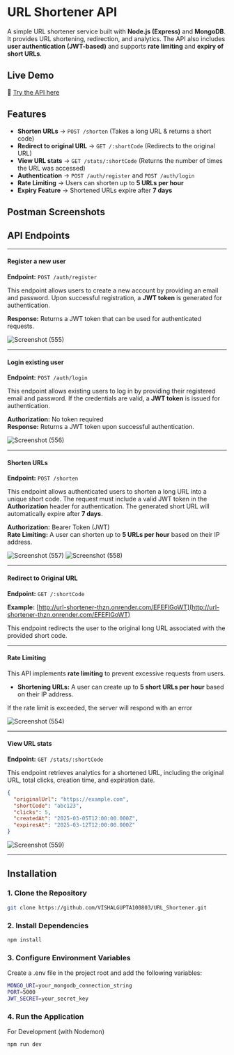 # URL Shortener API

A simple URL shortener service built with **Node.js (Express)** and **MongoDB**. It provides URL shortening, redirection, and analytics. The API also includes **user authentication (JWT-based)** and supports **rate limiting** and **expiry of short URLs**.

## Live Demo

🔗 [Try the API here](https://url-shortener-thzn.onrender.com)

## Features

- **Shorten URLs** → `POST /shorten` (Takes a long URL & returns a short code)
- **Redirect to original URL** → `GET /:shortCode` (Redirects to the original URL)
- **View URL stats** → `GET /stats/:shortCode` (Returns the number of times the URL was accessed)
- **Authentication** → `POST /auth/register` and `POST /auth/login`
- **Rate Limiting** → Users can shorten up to **5 URLs per hour**
- **Expiry Feature** → Shortened URLs expire after **7 days**


## Postman Screenshots  

## API Endpoints








---
#### Register a new user  

**Endpoint:** `POST /auth/register`

This endpoint allows users to create a new account by providing an email and password. Upon successful registration, a **JWT token** is generated for authentication.  

**Response:** Returns a JWT token that can be used for authenticated requests.

![Screenshot (555)](https://github.com/user-attachments/assets/d8d101e2-3077-4aa1-97a1-cce48495284f)

---

#### Login existing user  

**Endpoint:** `POST /auth/login`

This endpoint allows existing users to log in by providing their registered email and password. If the credentials are valid, a **JWT token** is issued for authentication.  

**Authorization:** No token required  
**Response:** Returns a JWT token upon successful authentication. 

![Screenshot (556)](https://github.com/user-attachments/assets/27218aa8-d890-441b-9085-87cd7ccf4188)

---

#### Shorten URLs  

**Endpoint:** `POST /shorten`

This endpoint allows authenticated users to shorten a long URL into a unique short code. The request must include a valid JWT token in the **Authorization** header for authentication. The generated short URL will automatically expire after **7 days**.  

**Authorization:** Bearer Token (JWT)  
**Rate Limiting:** A user can shorten up to **5 URLs per hour** based on their IP address.

![Screenshot (557)](https://github.com/user-attachments/assets/c9f5f538-fec3-484b-803f-b7e80f280b70) ![Screenshot (558)](https://github.com/user-attachments/assets/dc05315a-b6b2-4352-b693-02d912fb37e3)

---

#### Redirect to Original URL  

**Endpoint:** `GET /:shortCode`  

**Example:** [http://url-shortener-thzn.onrender.com/EFEFlGoWT](http://url-shortener-thzn.onrender.com/EFEFlGoWT)  

This endpoint redirects the user to the original long URL associated with the provided short code. 

---

#### Rate Limiting

This API implements **rate limiting** to prevent excessive requests from users.  

- **Shortening URLs:** A user can create up to **5 short URLs per hour** based on their IP address.  

If the rate limit is exceeded, the server will respond with an error

![Screenshot (554)](https://github.com/user-attachments/assets/38336317-617d-4c22-a3d4-8b711c3fa350)

---

#### View URL stats  

**Endpoint:** `GET /stats/:shortCode`

This endpoint retrieves analytics for a shortened URL, including the original URL, total clicks, creation time, and expiration date.

```json
{
  "originalUrl": "https://example.com",
  "shortCode": "abc123",
  "clicks": 5,
  "createdAt": "2025-03-05T12:00:00.000Z",
  "expiresAt": "2025-03-12T12:00:00.000Z"
}

```

![Screenshot (559)](https://github.com/user-attachments/assets/31ec2ae6-27c2-405e-9fb0-91f3f16704de)

---



## Installation  

### 1. Clone the Repository  
```sh
git clone https://github.com/VISHALGUPTA100803/URL_Shortener.git
```
### 2. Install Dependencies
```sh
npm install
```
### 3. Configure Environment Variables
Create a .env file in the project root and add the following variables:
```sh
MONGO_URI=your_mongodb_connection_string
PORT=5000
JWT_SECRET=your_secret_key
```
### 4. Run the Application
For Development (with Nodemon)
```sh
npm run dev
```




